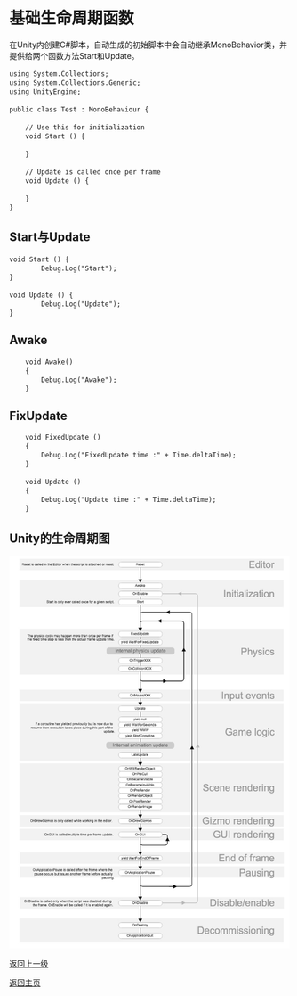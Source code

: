 # 基础生命周期函数
在Unity内创建C#脚本，自动生成的初始脚本中会自动继承MonoBehavior类，并提供给两个函数方法Start和Update。
```
using System.Collections;
using System.Collections.Generic;
using UnityEngine;

public class Test : MonoBehaviour {

	// Use this for initialization
	void Start () {
		
	}
	
	// Update is called once per frame
	void Update () {

	}
}
```
## Start与Update
```
void Start () {
        Debug.Log("Start");
}
	
void Update () {
        Debug.Log("Update");
}
```
## Awake
```
    void Awake()
    {
        Debug.Log("Awake");
    }
```
## FixUpdate
```
    void FixedUpdate ()
    {
        Debug.Log("FixedUpdate time :" + Time.deltaTime);
    }   
    
    void Update ()
    {
        Debug.Log("Update time :" + Time.deltaTime);
    }   
```

## Unity的生命周期图

![](/Image/Unity生命周期图.jpg)

[返回上一级](/Scripting/Beginner-Gameplay-Scripting.md)

[返回主页](/README.md)

